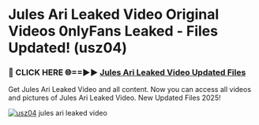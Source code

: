 # Jules Ari Leaked Video Original Videos 0nlyFans Leaked - Files Updated! (usz04)

<h3>🔴 CLICK HERE 🌐==►► <a href="https://tinyurl.com/ms9xzufz" rel="nofollow">Jules Ari Leaked Video Updated Files</a></h3>

Get Jules Ari Leaked Video and all content. Now you can access all videos and pictures of Jules Ari Leaked Video. New Updated Files 2025!

[![usz04](https://i.imgur.com/PQ7UWWw.gif)](https://tinyurl.com/ms9xzufz)
jules ari leaked video